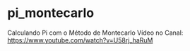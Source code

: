 # pi_montecarlo
Calculando Pi com o Método de Montecarlo
Vídeo no Canal: https://www.youtube.com/watch?v=U58rj_haRuM
